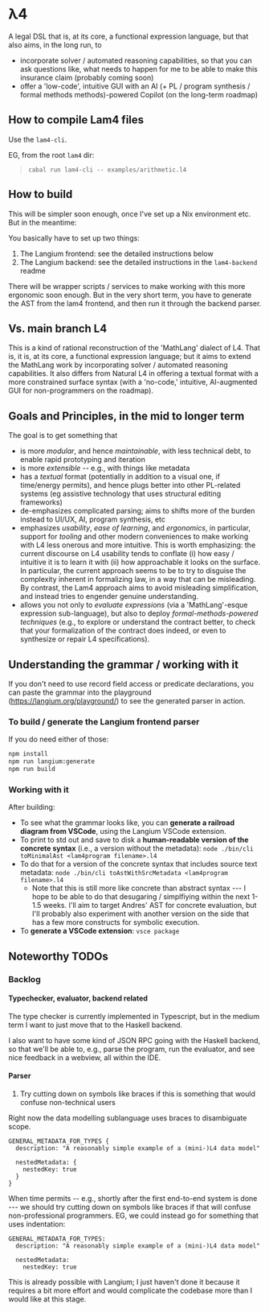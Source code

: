 # λ4

A legal DSL that is, at its core, a functional expression language, but that also aims, in the long run, to

* incorporate solver / automated reasoning capabilities, so that you can ask questions like, what needs to happen for me to be able to make this insurance claim (probably coming soon)
* offer a 'low-code', intuitive GUI with an AI (+ PL / program synthesis / formal methods methods)-powered Copilot (on the long-term roadmap)

## How to compile Lam4 files

Use the `lam4-cli`.

EG, from the root `lam4` dir: 

> `cabal run lam4-cli -- examples/arithmetic.l4`

## How to build

This will be simpler soon enough, once I've set up a Nix environment etc. But in the meantime:

You basically have to set up two things:
1. The Langium frontend: see the detailed instructions below
2. The Langium backend:  see the detailed instructions in the `lam4-backend` readme

There will be wrapper scripts / services to make working with this more ergonomic soon enough. But in the very short term, you have to generate the AST from the lam4 frontend, and then run it through the backend parser.

## Vs. main branch L4

This is a kind of rational reconstruction of the 'MathLang' dialect of L4. That is, it is, at its core, a functional expression language; but it aims to extend the MathLang work by incorporating solver / automated reasoning capabilities. It also differs from Natural L4 in offering a textual format with a more constrained surface syntax (with a 'no-code,' intuitive, AI-augmented GUI for non-programmers on the roadmap).

## Goals and Principles, in the mid to longer term

The goal is to get something that

* is more *modular*, and hence *maintainable*, with less technical debt, to enable rapid prototyping and iteration
* is more *extensible* -- e.g., with things like metadata
* has a *textual* format (potentially in addition to a visual one, if time/energy permits), and hence plugs better into other PL-related systems (eg assistive technology that uses structural editing frameworks)
* de-emphasizes complicated parsing; aims to shifts more of the burden instead to UI/UX, AI, program synthesis, etc
* emphasizes *usability*, *ease of learning*, and *ergonomics*, in particular, support for *tooling* and other modern conveniences to make working with L4 less onerous and more intuitive. This is worth emphasizing: the current discourse on L4 usability tends to conflate (i) how easy / intuitive it is to learn it with (ii) how approachable it looks on the surface. In particular, the current approach seems to be to try to disguise the complexity inherent in formalizing law, in a way that can be misleading. By contrast, the Lam4 approach aims to avoid misleading simplification, and instead tries to engender genuine understanding.
* allows you not only to *evaluate expressions* (via a 'MathLang'-esque expression sub-language), but also to deploy *formal-methods-powered techniques* (e.g., to explore or understand the contract better, to check that your formalization of the contract does indeed, or even to synthesize or repair L4 specifications).

## Understanding the grammar / working with it

If you don't need to use record field access or predicate declarations, you can paste the grammar into the playground (https://langium.org/playground/) to see the generated parser in action.

### To build / generate the Langium frontend parser

If you do need either of those:

```bash
npm install
npm run langium:generate
npm run build
```

### Working with it

After building:

* To see what the grammar looks like, you can **generate a railroad diagram from VSCode**, using the Langium VSCode extension.
* To print to std out and save to disk a **human-readable version of the concrete syntax** (i.e., a version without the metadata): `node ./bin/cli toMinimalAst <lam4program filename>.l4`
* To do that for a version of the concrete syntax that includes source text metadata: `node ./bin/cli toAstWithSrcMetadata <lam4program filename>.l4`
  * Note that this is still more like concrete than abstract syntax --- I hope to be able to do that desugaring / simplfiying within the next 1-1.5 weeks. I'll aim to target Andres' AST for concrete evaluation, but I'll probably also experiment with another version on the side that has a few more constructs for symbolic execution.
* To **generate a VSCode extension**: `vsce package`

## Noteworthy TODOs

### Backlog

#### Typechecker, evaluator, backend related

The type checker is currently implemented in Typescript, but in the medium term I want to just move that to the Haskell backend. 

I also want to have some kind of JSON RPC going with the Haskell backend, so that we'll be able to, e.g., parse the program, run the evaluator, and see nice feedback in a webview, all within the IDE.


#### Parser

1. Try cutting down on symbols like braces if this is something that would confuse non-technical users

Right now the data modelling sublanguage uses braces to disambiguate scope.

```mini-l4
GENERAL_METADATA_FOR_TYPES {
  description: "A reasonably simple example of a (mini-)L4 data model"

  nestedMetadata: {
    nestedKey: true
  }
}
```

When time permits -- e.g., shortly after the first end-to-end system is done --- we should try cutting down on symbols like braces if that will confuse non-professional programmers. EG, we could instead go for something that uses indentation:

```mini-l4
GENERAL_METADATA_FOR_TYPES:
  description: "A reasonably simple example of a (mini-)L4 data model"

  nestedMetadata:
    nestedKey: true
```

This is already possible with Langium; I just haven't done it because it requires a bit more effort and would complicate the codebase more than I would like at this stage.

